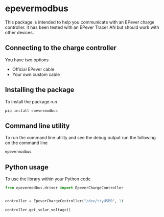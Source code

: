 # epevermodbus

This package is intended to help you communicate with an EPever charge controller. It has been tested with an EPever Tracer AN but should work with other devices.

## Connecting to the charge controller

You have two options

* Official EPever cable
* Your own custom cable

## Installing the package

To install the package run

```sh
pip install epevermodbus
```

## Command line utility

To run the command line utility and see the debug output run the following on the command line

```sh
epevermodbus
```

## Python usage

To use the library within your Python code

```python
from epevermodbus.driver import EpeverChargeController


controller = EpeverChargeController("/dev/ttyUSB0", 1)

controller.get_solar_voltage()
```
